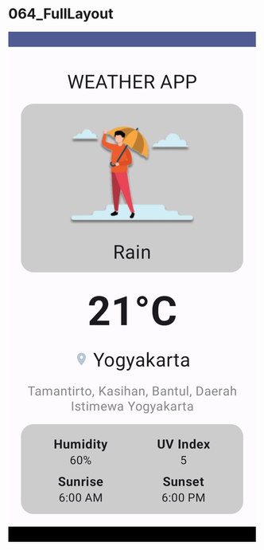# 064_FullLayout
![Preview](https://github.com/Chlunidia/064_FullLayout/blob/master/app/src/main/res/drawable/preview.png?raw=true)
